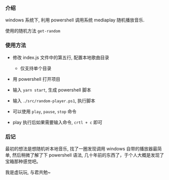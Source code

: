 ### 介绍
windows 系统下, 利用 powershell 调用系统 mediaplay 随机播放音乐.  

使用的随机方法 ``` get-random ```

### 使用方法

- 修改 index.js 文件中的第五行, 配置本地歌曲目录
  - 仅支持单个目录

- 用 powershell 打开项目

- 输入 ``` yarn start ```, 生成 powershell 脚本

- 输入 ``` ./src/random-player.ps1 ```, 执行脚本

- 可以使用 ```play```, ```pause```, ```stop``` 命令

- play 执行后如果需要输入命令, ``` crtl + c ``` 即可

### 后记

最初的想法是想随机听本地音乐, 找了一圈发现调用 windows 自带的播放器最简单, 然后稍微了解了下 powershell 语法, 几十年前的东西了，于个人大概是发现了宝箱那种感觉吧。

我是虚玩玩, 与君共勉~
